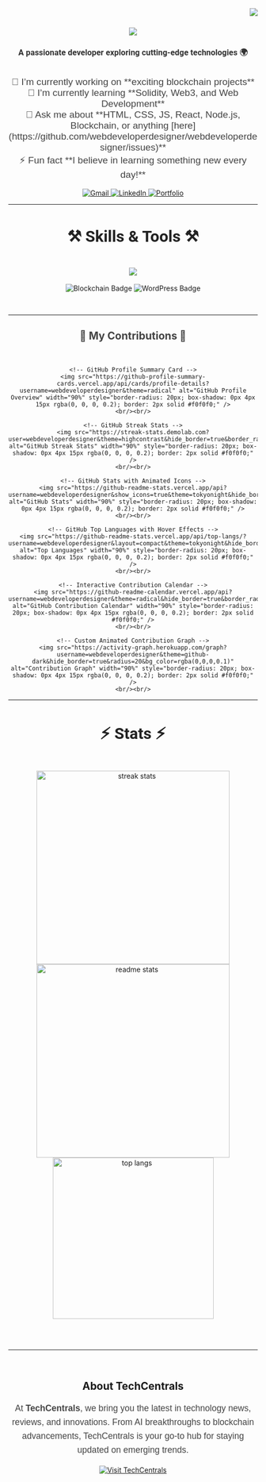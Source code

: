 <img align="right" src="https://visitor-badge.laobi.icu/badge?page_id=webdeveloperdesigner.webdeveloperdesigner" />

<h1 align="center">
    <img src="https://readme-typing-svg.herokuapp.com/?font=Righteous&size=35&center=true&vCenter=true&width=500&height=70&duration=4000&lines=Hi+There!+👋;+I'm+Vivek!;" />
</h1>

<h3 align="center" style="font-family: 'Roboto', sans-serif; color: #333;">A passionate developer exploring cutting-edge technologies 🌍</h3>

<br/>

<div align="center" style="font-family: 'Arial', sans-serif; font-size: 1.2rem; color: #444;">
    🔭 I’m currently working on **exciting blockchain projects**<br/>
    🌱 I’m currently learning **Solidity, Web3, and Web Development**<br/>
    💬 Ask me about **HTML, CSS, JS, React, Node.js, Blockchain, or anything [here](https://github.com/webdeveloperdesigner/webdeveloperdesigner/issues)**<br/>
    ⚡ Fun fact **I believe in learning something new every day!**
</div>

<br/>

<div align="center">
    <a href="mailto:vivekcsed22@gmail.com">
        <img src="https://img.shields.io/badge/Gmail-333333?style=for-the-badge&logo=gmail&logoColor=red" alt="Gmail" />
    </a>
    <a href="https://www.linkedin.com/in/vivek-vns/" target="_blank">
        <img src="https://img.shields.io/badge/LinkedIn-0077B5?style=for-the-badge&logo=linkedin&logoColor=white" alt="LinkedIn" />
    </a>
    <a href="https://vivekcsedportfolio.netlify.app/" target="_blank">
        <img src="https://img.shields.io/badge/Portfolio-FF5722?style=for-the-badge&logo=todoist&logoColor=white" alt="Portfolio" />
    </a>
</div>

<hr/>

<h2 align="center" style="color: #222; font-family: 'Roboto', sans-serif; font-weight: bold; font-size: 2rem;">⚒️ Skills & Tools ⚒️</h2>

<br/>

<div align="center">
    <img src="https://skillicons.dev/icons?i=html,css,javascript,react,nodejs,python,solidity,ipfs,vscode,wordpress,github,bootstrap,firebase" />
</div>

<br/>

<div align="center">
    <img src="https://img.shields.io/badge/Blockchain-Technology-blue" alt="Blockchain Badge" />
    <img src="https://img.shields.io/badge/WordPress-CMS-green" alt="WordPress Badge" />
</div>

<br/><hr/>

<div align="center">
    <h2 style="color: #444;">🌟 My Contributions 🌟</h2>
    <br/>

    <!-- GitHub Profile Summary Card -->
    <img src="https://github-profile-summary-cards.vercel.app/api/cards/profile-details?username=webdeveloperdesigner&theme=radical" alt="GitHub Profile Overview" width="90%" style="border-radius: 20px; box-shadow: 0px 4px 15px rgba(0, 0, 0, 0.2); border: 2px solid #f0f0f0;" />
    <br/><br/>

    <!-- GitHub Streak Stats -->
    <img src="https://streak-stats.demolab.com?user=webdeveloperdesigner&theme=highcontrast&hide_border=true&border_radius=10" alt="GitHub Streak Stats" width="90%" style="border-radius: 20px; box-shadow: 0px 4px 15px rgba(0, 0, 0, 0.2); border: 2px solid #f0f0f0;" />
    <br/><br/>

    <!-- GitHub Stats with Animated Icons -->
    <img src="https://github-readme-stats.vercel.app/api?username=webdeveloperdesigner&show_icons=true&theme=tokyonight&hide_border=true&border_radius=20" alt="GitHub Stats" width="90%" style="border-radius: 20px; box-shadow: 0px 4px 15px rgba(0, 0, 0, 0.2); border: 2px solid #f0f0f0;" />
    <br/><br/>
    
    <!-- GitHub Top Languages with Hover Effects -->
    <img src="https://github-readme-stats.vercel.app/api/top-langs/?username=webdeveloperdesigner&layout=compact&theme=tokyonight&hide_border=true&border_radius=20" alt="Top Languages" width="90%" style="border-radius: 20px; box-shadow: 0px 4px 15px rgba(0, 0, 0, 0.2); border: 2px solid #f0f0f0;" />
    <br/><br/>

    <!-- Interactive Contribution Calendar -->
    <img src="https://github-readme-calendar.vercel.app/api?username=webdeveloperdesigner&theme=radical&hide_border=true&border_radius=20" alt="GitHub Contribution Calendar" width="90%" style="border-radius: 20px; box-shadow: 0px 4px 15px rgba(0, 0, 0, 0.2); border: 2px solid #f0f0f0;" />
    <br/><br/>
    
    <!-- Custom Animated Contribution Graph -->
    <img src="https://activity-graph.herokuapp.com/graph?username=webdeveloperdesigner&theme=github-dark&hide_border=true&radius=20&bg_color=rgba(0,0,0,0.1)" alt="Contribution Graph" width="90%" style="border-radius: 20px; box-shadow: 0px 4px 15px rgba(0, 0, 0, 0.2); border: 2px solid #f0f0f0;" />
    <br/><br/>
</div>

<hr/>

<h2 align="center" style="color: #222; font-family: 'Roboto', sans-serif; font-weight: bold; font-size: 2rem;">⚡ Stats ⚡</h2>
<br>

<div align=center>
    <img width=390 src="https://streak-stats.demolab.com?user=webdeveloperdesigner&theme=react&border_radius=10" alt="streak stats"/>
    <img width=390 src="https://github-readme-stats.vercel.app/api?username=webdeveloperdesigner&count_private=true&show_icons=true&theme=react&rank_icon=github&border_radius=10" alt="readme stats" />
    <br/>
    <img width=325 align="center" src="https://github-readme-stats.vercel.app/api/top-langs/?username=webdeveloperdesigner&hide=HTML&langs_count=8&layout=compact&theme=react&border_radius=10&size_weight=0.5&count_weight=0.5" alt="top langs" />
</div>

<br/><br/>

<hr/>

<br/>

<div align="center">
    <h2>About TechCentrals</h2>
    <p style="font-family: 'Arial', sans-serif; font-size: 1.1rem; color: #444; line-height: 1.6;">
        At <strong>TechCentrals</strong>, we bring you the latest in technology news, reviews, and innovations. From AI breakthroughs to blockchain advancements, TechCentrals is your go-to hub for staying updated on emerging trends.  
    </p>
    <a href="https://techcentrals.com" target="_blank">
        <img src="https://img.shields.io/badge/Visit-TechCentrals.com-FF5722?style=for-the-badge&logo=internetexplorer&logoColor=white" alt="Visit TechCentrals" />
    </a>
</div>

<br/>
